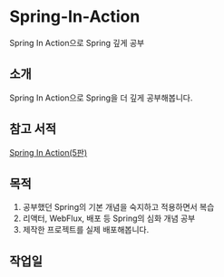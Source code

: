 # Spring-In-Action
Spring In Action으로 Spring 깊게 공부

## 소개
Spring In Action으로 Spring을 더 깊게 공부해봅니다.

## 참고 서적
[Spring In Action(5판)](http://www.kyobobook.co.kr/product/detailViewKor.laf?ejkGb=KOR&mallGb=KOR&barcode=9791190665186&orderClick=LAG&Kc=)

## 목적
1. 공부했던 Spring의 기본 개념을 숙지하고 적용하면서 복습
2. 리액터, WebFlux, 배포 등 Spring의 심화 개념 공부
3. 제작한 프로젝트를 실제 배포해봅니다.

## 작업일

